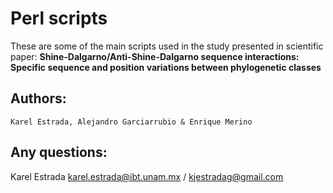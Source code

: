 
# Perl scripts 
These are some of the main scripts used in the study presented in scientific paper: **Shine-Dalgarno/Anti-Shine-Dalgarno sequence interactions: Specific sequence and position variations between phylogenetic classes**

## Authors:
    Karel Estrada, Alejandro Garciarrubio & Enrique Merino

## Any questions:

Karel Estrada
karel.estrada@ibt.unam.mx / kjestradag@gmail.com
